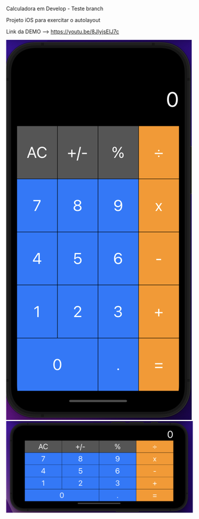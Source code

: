 Calculadora em Develop - Teste branch

Projeto iOS para exercitar o autolayout

Link da DEMO --> https://youtu.be/8JlyjsEIJ7c

![Image Portraint](https://github.com/LeonardoGraselAlmeida/calculator_ios/blob/main/Screenshots/1.png?raw=true)
![Image Landscape](https://github.com/LeonardoGraselAlmeida/calculator_ios/blob/main/Screenshots/2.png?raw=true)

